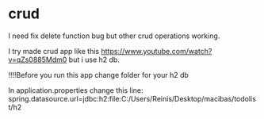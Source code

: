 # crud
I need fix delete function bug but other crud operations working.

I try made crud app like this https://www.youtube.com/watch?v=qZs0885Mdm0
but i use h2 db.

!!!!Before you run this app change folder for your h2 db

In application.properties change this line:
spring.datasource.url=jdbc:h2:file:C:/Users/Reinis/Desktop/macibas/todolist/h2
